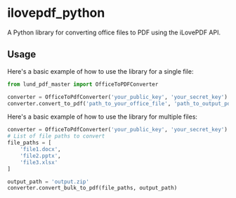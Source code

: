 # ilovepdf_python

A Python library for converting office files to PDF using the iLovePDF API.

## Usage

Here's a basic example of how to use the library for a single file:

```python
from lund_pdf_master import OfficeToPDFConverter

converter = OfficeToPdfConverter('your_public_key', 'your_secret_key')
converter.convert_to_pdf('path_to_your_office_file', 'path_to_output_pdf')
```

Here's a basic example of how to use the library for multiple files:

```python
converter = OfficeToPdfConverter('your_public_key', 'your_secret_key')
# List of file paths to convert
file_paths = [
    'file1.docx',
    'file2.pptx',
    'file3.xlsx'
]

output_path = 'output.zip'
converter.convert_bulk_to_pdf(file_paths, output_path)
```
